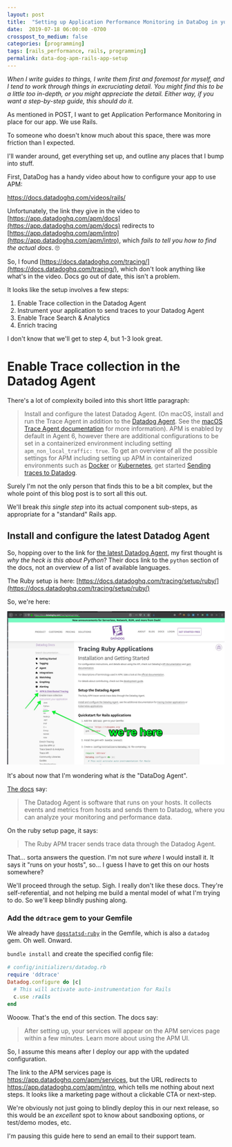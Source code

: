 ```yaml
---
layout: post
title:  "Setting up Application Performance Monitoring in DataDog in your Rails App"
date:  2019-07-18 06:00:00 -0700
crosspost_to_medium: false
categories: [programming]
tags: [rails_performance, rails, programming]
permalink: data-dog-apm-rails-app-setup
---
```


_When I write guides to things, I write them first and foremost for myself, and I tend to work through things in excruciating detail. You might find this to be a little too in-depth, or you might appreciate the detail. Either way, if you want a step-by-step guide, this should do it._

As mentioned in POST, I want to get Application Performance Monitoring in place for our app. We use Rails. 

To someone who doesn't know much about this space, there was more friction than I expected. 

I'll wander around, get everything set up, and outline any places that I bump into stuff.

First, DataDog has a handy video about how to configure your app to use APM:

https://docs.datadoghq.com/videos/rails/

Unfortunately, the link they give in the video to [https://app.datadoghq.com/apm/docs](https://app.datadoghq.com/apm/docs) redirects to [https://app.datadoghq.com/apm/intro](https://app.datadoghq.com/apm/intro), which _fails to tell you how to find the actual docs_. 🙄

So, I found [https://docs.datadoghq.com/tracing/](https://docs.datadoghq.com/tracing/), which don't look anything like what's in the video. Docs go out of date, this isn't a problem.

It looks like the setup involves a few steps:

1. Enable Trace collection in the Datadog Agent
2. Instrument your application to send traces to your Datadog Agent
3. Enable Trace Search & Analytics
4. Enrich tracing

I don't know that we'll get to step 4, but 1-3 look great.

# Enable Trace collection in the Datadog Agent

There's a lot of complexity boiled into this short little paragraph:

> Install and configure the latest Datadog Agent. (On macOS, install and run the Trace Agent in addition to the [Datadog Agent](https://docs.datadoghq.com/tracing/setup/python/). See the [macOS Trace Agent documentation](https://github.com/DataDog/datadog-agent/tree/master/docs/trace-agent#run-on-macos) for more information). APM is enabled by default in Agent 6, however there are additional configurations to be set in a containerized environment including setting `apm_non_local_traffic: true`. To get an overview of all the possible settings for APM including setting up APM in containerized environments such as [Docker](https://docs.datadoghq.com/agent/docker/apm/?tab=java) or [Kubernetes](https://docs.datadoghq.com/agent/kubernetes/daemonset_setup/?tab=k8sfile), get started [Sending traces to Datadog](https://docs.datadoghq.com/tracing/send_traces/).

<!--more-->
Surely I'm not the only person that finds this to be a bit complex, but the whole point of this blog post is to sort all this out. 

We'll break _this single step_ into its actual component sub-steps, as appropriate for a "standard" Rails app.

## Install and configure the latest Datadog Agent

So, hopping over to the link for [the latest Datadog Agent](https://docs.datadoghq.com/tracing/setup/python/), my first thought is _why the heck is this about Python_? Their docs link to the `python` section of the docs, not an overview of a list of available languages.

The Ruby setup is here: [https://docs.datadoghq.com/tracing/setup/ruby/](https://docs.datadoghq.com/tracing/setup/ruby/)


So, we're here:

![datadog docs](/images/2019-07-17-datadog_01.jpg)

It's about now that I'm wondering what _is_ the "DataDog Agent".

[The docs](https://docs.datadoghq.com/agent/?tab=agentv6) say:

> The Datadog Agent is software that runs on your hosts. It collects events and metrics from hosts and sends them to Datadog, where you can analyze your monitoring and performance data.

On the ruby setup page, it says:

> The Ruby APM tracer sends trace data through the Datadog Agent.


That... sorta answers the question. I'm not sure _where_ I would install it. It says it "runs on your hosts", so... I guess I have to get this on our hosts somewhere? 

We'll proceed through the setup. Sigh. I really don't like these docs. They're self-referential, and not helping me build a mental model of what I'm trying to do. So we'll keep blindly pushing along.

### Add the `ddtrace` gem to your Gemfile

We already have [`dogstatsd-ruby`](https://github.com/datadog/dogstatsd-ruby) in the Gemfile, which is also a `datadog` gem. Oh well. Onward.

`bundle install` and create the specified config file:

```ruby
# config/initializers/datadog.rb
require 'ddtrace'
Datadog.configure do |c|
  # This will activate auto-instrumentation for Rails
  c.use :rails
end
```

Wooow. That's the end of this section. The docs say:

> After setting up, your services will appear on the APM services page within a few minutes. Learn more about using the APM UI.

So, I assume this means after I deploy our app with the updated configuration. 

The link to the APM services page is https://app.datadoghq.com/apm/services, but the URL redirects to https://app.datadoghq.com/apm/intro, which tells me nothing about next steps. It looks like a marketing page without a clickable CTA or next-step. 

We're obviously not just going to blindly deploy this in our next release, so this would be an _excellent_ spot to know about sandboxing options, or test/demo modes, etc.

I'm pausing this guide here to send an email to their support team. 


